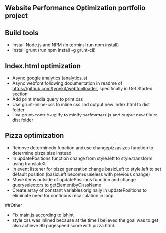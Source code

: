 ## Website Performance Optimization portfolio project

## Build tools
* Install Node.js and NPM (in terminal run npm install)
* Install grunt (run npm install -g grunt-cli)

## Index.html optimization
* Async google analytics (analytics.js)
* Async webfont following documentation in readme of https://github.com/typekit/webfontloader, specifically in Get Started section
* Add print media query to print.css
* Use grunt-inline-css to inline css and output new index.html to dist folder
* Use grunt-contrib-uglify to minify perfmatters.js and output new file to dist folder

## Pizza optimization
* Remove determinedx function and use changepizzasizes function to determine pizza size instead
* In updatePositions function change from style.left to style.transform using translateX
* In event listener for pizza generation change basicLeft to style.left to set default position (basicLeft becomes useless with previous change)
* Move items outside of updatePositions function and change queryselectors to getElementbyClassName
* Create array of constant variables originally in updatePositions to eliminate need for continous recalculation in loop

##Other
* Fix main.js according to jshint
* style.css was inlined because at the time I believed the goal was to get also achieve 90 pagespeed score with pizza.html.

